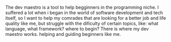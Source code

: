 The dev maestro is a tool to help begginners in the programming niche. I suffered a lot when i began in the world of software development and tech itself,
so I want to help my comrades that are looking for a better job and life quality like me, but struggle with the dificulty of certain topics, like: what language, what framework? where to begin?
There is where my dev maestro works. helping and guiding beginners like me. 

